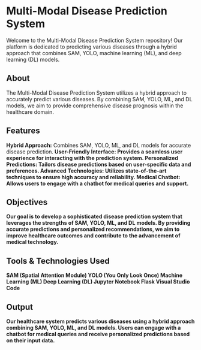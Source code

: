 # Multi-Modal Disease Prediction System
Welcome to the Multi-Modal Disease Prediction System repository! Our platform is dedicated to predicting various diseases through a hybrid approach that combines SAM, YOLO, machine learning (ML), and deep learning (DL) models.

## About
The Multi-Modal Disease Prediction System utilizes a hybrid approach to accurately predict various diseases. By combining SAM, YOLO, ML, and DL models, we aim to provide comprehensive disease prognosis within the healthcare domain.

## Features

**Hybrid Approach:** Combines SAM, YOLO, ML, and DL models for accurate disease prediction.<b>
**User-Friendly Interface:** Provides a seamless user experience for interacting with the prediction system.<b>
**Personalized Predictions:** Tailors disease predictions based on user-specific data and preferences.<b>
**Advanced Technologies:** Utilizes state-of-the-art techniques to ensure high accuracy and reliability.<b>
**Medical Chatbot:** Allows users to engage with a chatbot for medical queries and support.<b>

## Objectives
Our goal is to develop a sophisticated disease prediction system that leverages the strengths of SAM, YOLO, ML, and DL models. By providing accurate predictions and personalized recommendations, we aim to improve healthcare outcomes and contribute to the advancement of medical technology.

## Tools & Technologies Used 
SAM (Spatial Attention Module)
YOLO (You Only Look Once)
Machine Learning (ML)
Deep Learning (DL)
Jupyter Notebook
Flask
Visual Studio Code

## Output
Our healthcare system predicts various diseases using a hybrid approach combining SAM, YOLO, ML, and DL models. Users can engage with a chatbot for medical queries and receive personalized predictions based on their input data.

